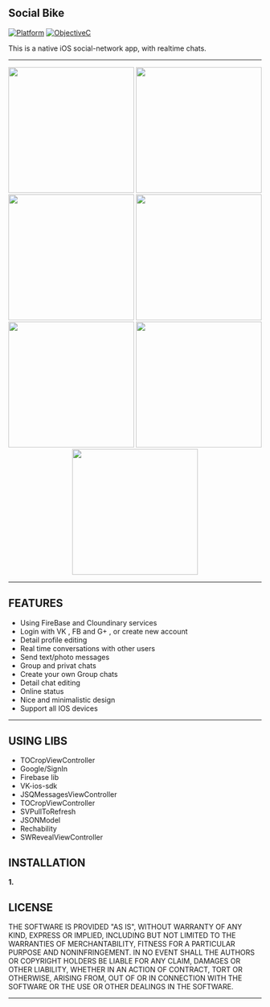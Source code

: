 ## Social Bike

[![Platform](https://img.shields.io/badge/platform-ios-blue.svg?style=flat
)](https://developer.apple.com/iphone/index.action)
[![ObjectiveC](https://img.shields.io/badge/Objective--C-2.0-blue.svg)](https://developer.apple.com/library/content/documentation/Cocoa/Conceptual/ProgrammingWithObjectiveC/Introduction/Introduction.html)

This is a native iOS social-network app, with realtime chats.

---

<p align="center">
<img src="https://preview.ibb.co/daA1Tv/Simulator_Screen_Shot_Mar_31_2017_4_19_13_PM.png" width="250">
<img src="https://preview.ibb.co/nJQwva/Simulator_Screen_Shot_Mar_31_2017_4_18_33_PM.png" width="250">
<img src="https://preview.ibb.co/mpsn1F/Simulator_Screen_Shot_Mar_31_2017_4_54_22_PM.png" width="250">
<img src="https://preview.ibb.co/duNLMF/Simulator_Screen_Shot_Mar_31_2017_4_18_51_PM.png" width="250">
<img src="https://preview.ibb.co/eaaqMF/Simulator_Screen_Shot_Mar_31_2017_4_19_00_PM.png" width="250">
<img src="https://preview.ibb.co/geoYaa/Simulator_Screen_Shot_Mar_31_2017_4_19_05_PM.png" width="250">
<img src="https://preview.ibb.co/c3Xtaa/Simulator_Screen_Shot_Mar_31_2017_4_19_09_PM.png" width="250">
</p>

---

## FEATURES

- Using FireBase and Cloundinary services
- Login with VK , FB and G+ , or create new account
- Detail profile editing
- Real time conversations with other users
- Send text/photo messages
- Group and privat chats
- Create your own Group chats 
- Detail chat editing
- Online status
- Nice and minimalistic design
- Support all IOS devices

---

## USING LIBS

- TOCropViewController
- Google/SignIn
- Firebase lib
- VK-ios-sdk
- JSQMessagesViewController
- TOCropViewController
- SVPullToRefresh
- JSONModel
- Rechability
- SWRevealViewController

## INSTALLATION

**1.** 

## LICENSE

THE SOFTWARE IS PROVIDED "AS IS", WITHOUT WARRANTY OF ANY KIND, EXPRESS OR
IMPLIED, INCLUDING BUT NOT LIMITED TO THE WARRANTIES OF MERCHANTABILITY,
FITNESS FOR A PARTICULAR PURPOSE AND NONINFRINGEMENT. IN NO EVENT SHALL THE
AUTHORS OR COPYRIGHT HOLDERS BE LIABLE FOR ANY CLAIM, DAMAGES OR OTHER
LIABILITY, WHETHER IN AN ACTION OF CONTRACT, TORT OR OTHERWISE, ARISING FROM,
OUT OF OR IN CONNECTION WITH THE SOFTWARE OR THE USE OR OTHER DEALINGS IN
THE SOFTWARE.

---
